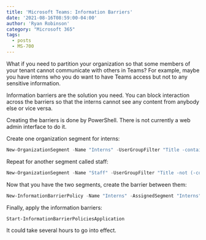 ```yaml
---
title: 'Microsoft Teams: Information Barriers'
date: '2021-08-16T08:59:00-04:00'
author: 'Ryan Robinson'
category: "Microsoft 365"
tags:
  - posts
  - MS-700
---
```


What if you need to partition your organization so that some members of your tenant cannot communicate with others in Teams? For example, maybe you have interns who you do want to have Teams access but not to any sensitive information.

Information barriers are the solution you need. You can block interaction across the barriers so that the interns cannot see any content from anybody else or vice versa.

Creating the barriers is done by PowerShell. There is not currently a web admin interface to do it.

Create one organization segment for interns:

```powershell
New-OrganizationSegment -Name "Interns" -UserGroupFilter "Title -contains 'Intern'"
```

Repeat for another segment called staff:

```powershell
New-OrganizationSegment -Name "Staff" -UserGroupFilter "Title -not (-contains 'Intern')"
```

Now that you have the two segments, create the barrier between them:

```powershell
New-InformationBarrierPolicy -Name "Interns" -AssignedSegment "Interns" -SegmentsBlocked "Staff" -State Inactive
```

Finally, apply the information barriers:

```powershell
Start-InformationBarrierPoliciesApplication
```

It could take several hours to go into effect.
